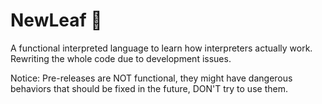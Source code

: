 # NewLeaf 🍃
A functional interpreted language to learn how interpreters actually work.  
Rewriting the whole code due to development issues.

Notice: Pre-releases are NOT functional, they might have dangerous behaviors that should be fixed in the future, DON'T try to use them.
